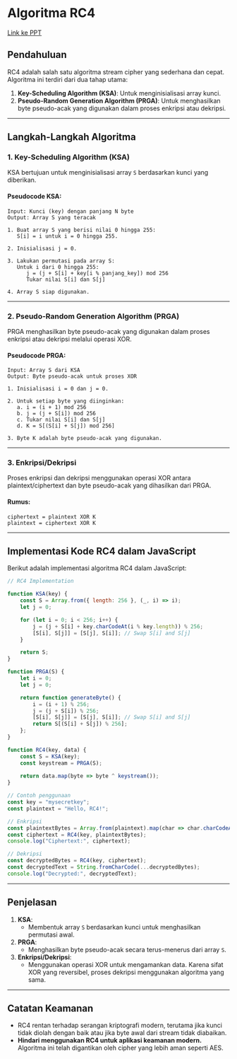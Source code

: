 # Algoritma RC4

[Link ke PPT](https://www.canva.com/design/DAGWUZmmoco/aAExQWA5eFwlTMbwNTiGmw/view?utm_content=DAGWUZmmoco&utm_campaign=designshare&utm_medium=link2&utm_source=uniquelinks&utlId=hd802fd307f)

## Pendahuluan
RC4 adalah salah satu algoritma stream cipher yang sederhana dan cepat. Algoritma ini terdiri dari dua tahap utama:
1. **Key-Scheduling Algorithm (KSA)**: Untuk menginisialisasi array kunci.
2. **Pseudo-Random Generation Algorithm (PRGA)**: Untuk menghasilkan byte pseudo-acak yang digunakan dalam proses enkripsi atau dekripsi.

---

## Langkah-Langkah Algoritma

### 1. Key-Scheduling Algorithm (KSA)
KSA bertujuan untuk menginisialisasi array `S` berdasarkan kunci yang diberikan.

#### Pseudocode KSA:
```plaintext
Input: Kunci (key) dengan panjang N byte
Output: Array S yang teracak

1. Buat array S yang berisi nilai 0 hingga 255:
   S[i] = i untuk i = 0 hingga 255.

2. Inisialisasi j = 0.

3. Lakukan permutasi pada array S:
   Untuk i dari 0 hingga 255:
      j = (j + S[i] + key[i % panjang_key]) mod 256
      Tukar nilai S[i] dan S[j]

4. Array S siap digunakan.
```

---

### 2. Pseudo-Random Generation Algorithm (PRGA)
PRGA menghasilkan byte pseudo-acak yang digunakan dalam proses enkripsi atau dekripsi melalui operasi XOR.

#### Pseudocode PRGA:
```plaintext
Input: Array S dari KSA
Output: Byte pseudo-acak untuk proses XOR

1. Inisialisasi i = 0 dan j = 0.

2. Untuk setiap byte yang diinginkan:
   a. i = (i + 1) mod 256
   b. j = (j + S[i]) mod 256
   c. Tukar nilai S[i] dan S[j]
   d. K = S[(S[i] + S[j]) mod 256]

3. Byte K adalah byte pseudo-acak yang digunakan.
```

---

### 3. Enkripsi/Dekripsi
Proses enkripsi dan dekripsi menggunakan operasi XOR antara plaintext/ciphertext dan byte pseudo-acak yang dihasilkan dari PRGA.

#### Rumus:
```plaintext
ciphertext = plaintext XOR K
plaintext = ciphertext XOR K
```

---

## Implementasi Kode RC4 dalam JavaScript
Berikut adalah implementasi algoritma RC4 dalam JavaScript:

```javascript
// RC4 Implementation

function KSA(key) {
    const S = Array.from({ length: 256 }, (_, i) => i);
    let j = 0;

    for (let i = 0; i < 256; i++) {
        j = (j + S[i] + key.charCodeAt(i % key.length)) % 256;
        [S[i], S[j]] = [S[j], S[i]]; // Swap S[i] and S[j]
    }

    return S;
}

function PRGA(S) {
    let i = 0;
    let j = 0;

    return function generateByte() {
        i = (i + 1) % 256;
        j = (j + S[i]) % 256;
        [S[i], S[j]] = [S[j], S[i]]; // Swap S[i] and S[j]
        return S[(S[i] + S[j]) % 256];
    };
}

function RC4(key, data) {
    const S = KSA(key);
    const keystream = PRGA(S);
    
    return data.map(byte => byte ^ keystream());
}

// Contoh penggunaan
const key = "mysecretkey";
const plaintext = "Hello, RC4!";

// Enkripsi
const plaintextBytes = Array.from(plaintext).map(char => char.charCodeAt(0));
const ciphertext = RC4(key, plaintextBytes);
console.log("Ciphertext:", ciphertext);

// Dekripsi
const decryptedBytes = RC4(key, ciphertext);
const decryptedText = String.fromCharCode(...decryptedBytes);
console.log("Decrypted:", decryptedText);
```

---

## Penjelasan
1. **KSA**:
   - Membentuk array `S` berdasarkan kunci untuk menghasilkan permutasi awal.
2. **PRGA**:
   - Menghasilkan byte pseudo-acak secara terus-menerus dari array `S`.
3. **Enkripsi/Dekripsi**:
   - Menggunakan operasi XOR untuk mengamankan data. Karena sifat XOR yang reversibel, proses dekripsi menggunakan algoritma yang sama.

---

## Catatan Keamanan
- RC4 rentan terhadap serangan kriptografi modern, terutama jika kunci tidak diolah dengan baik atau jika byte awal dari stream tidak diabaikan.
- **Hindari menggunakan RC4 untuk aplikasi keamanan modern.** Algoritma ini telah digantikan oleh cipher yang lebih aman seperti AES.

